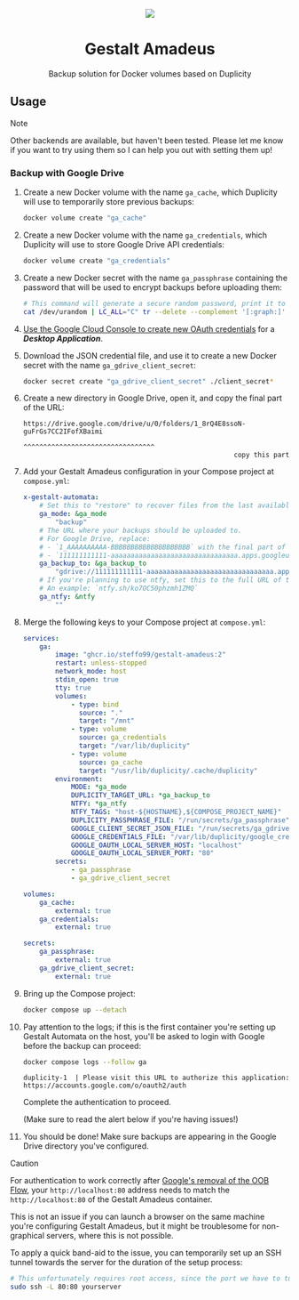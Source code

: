 <div align="center">

![](.media/icon-128x128_round.png)

# Gestalt Amadeus

Backup solution for Docker volumes based on Duplicity

</div>

## Usage

> [!NOTE]
>
> Other backends are available, but haven't been tested. Please let me know if you want to try using them so I can help you out with setting them up!

### Backup with Google Drive

1. Create a new Docker volume with the name `ga_cache`, which Duplicity will use to temporarily store previous backups:

    ```bash
    docker volume create "ga_cache"
    ```

1. Create a new Docker volume with the name `ga_credentials`, which Duplicity will use to store Google Drive API credentials:

    ```bash
    docker volume create "ga_credentials"
    ```

1. Create a new Docker secret with the name `ga_passphrase` containing the password that will be used to encrypt backups before uploading them:

    ```bash
    # This command will generate a secure random password, print it to the console, and use it to create a Docker secret 
    cat /dev/urandom | LC_ALL="C" tr --delete --complement '[:graph:]' | head --bytes 32 | tee "/dev/stderr" | docker secret create "ga_passphrase" -
    ```

1. [Use the Google Cloud Console to create new OAuth credentials](https://console.cloud.google.com/apis/credentials) for a ***Desktop Application***.

1. Download the JSON credential file, and use it to create a new Docker secret with the name `ga_gdrive_client_secret`:

    ```bash
    docker secret create "ga_gdrive_client_secret" ./client_secret*
    ```

1. Create a new directory in Google Drive, open it, and copy the final part of the URL:

    ```text
    https://drive.google.com/drive/u/0/folders/1_8rQ4E8ssoN-guFrGs7CC2IFofXBaimi
                                               ^^^^^^^^^^^^^^^^^^^^^^^^^^^^^^^^^
                                                         copy this part         
    ```

1. Add your Gestalt Amadeus configuration in your Compose project at `compose.yml`:
    ```yaml
    x-gestalt-automata:
        # Set this to "restore" to recover files from the last available backup.
        ga_mode: &ga_mode
            "backup"
        # The URL where your backups should be uploaded to.
        # For Google Drive, replace:
        # - `1_AAAAAAAAAA-BBBBBBBBBBBBBBBBBBBB` with the final part of the URL you've previously copied
        # - `111111111111-aaaaaaaaaaaaaaaaaaaaaaaaaaaaaaaa.apps.googleusercontent.com` with the value of the `.installed.client_id` key of the Google client_secret file you've previously downloaded
        ga_backup_to: &ga_backup_to
            "gdrive://111111111111-aaaaaaaaaaaaaaaaaaaaaaaaaaaaaaaa.apps.googleusercontent.com/${COMPOSE_PROJECT_NAME}?myDriveFolderID=1_AAAAAAAAAA-BBBBBBBBBBBBBBBBBBBB"
        # If you're planning to use ntfy, set this to the full URL of the topic you'd like to receive notifications at.
        # An example: `ntfy.sh/ko7OC50phzmh1ZMQ`
        ga_ntfy: &ntfy
            ""
    ```

1. Merge the following keys to your Compose project at `compose.yml`:

    ```yaml
    services:
        ga:
            image: "ghcr.io/steffo99/gestalt-amadeus:2"
            restart: unless-stopped
            network_mode: host
            stdin_open: true
            tty: true
            volumes:
                - type: bind
                  source: "."
                  target: "/mnt"
                - type: volume
                  source: ga_credentials
                  target: "/var/lib/duplicity"
                - type: volume
                  source: ga_cache
                  target: "/usr/lib/duplicity/.cache/duplicity"
            environment:
                MODE: *ga_mode
                DUPLICITY_TARGET_URL: *ga_backup_to
                NTFY: *ga_ntfy
                NTFY_TAGS: "host-${HOSTNAME},${COMPOSE_PROJECT_NAME}"
                DUPLICITY_PASSPHRASE_FILE: "/run/secrets/ga_passphrase"
                GOOGLE_CLIENT_SECRET_JSON_FILE: "/run/secrets/ga_gdrive_client_secret"
                GOOGLE_CREDENTIALS_FILE: "/var/lib/duplicity/google_credentials"
                GOOGLE_OAUTH_LOCAL_SERVER_HOST: "localhost"
                GOOGLE_OAUTH_LOCAL_SERVER_PORT: "80"
            secrets:
                - ga_passphrase
                - ga_gdrive_client_secret
    
    volumes:
        ga_cache:
            external: true
        ga_credentials:
            external: true
    
    secrets:
        ga_passphrase:
            external: true
        ga_gdrive_client_secret:
            external: true
    ```

1. Bring up the Compose project:

    ```bash
    docker compose up --detach
    ```

1. Pay attention to the logs; if this is the first container you're setting up Gestalt Automata on the host, you'll be asked to login with Google before the backup can proceed:

    ```bash
    docker compose logs --follow ga
    ```

    ```log
    duplicity-1  | Please visit this URL to authorize this application: https://accounts.google.com/o/oauth2/auth
    ```

    Complete the authentication to proceed.

    (Make sure to read the alert below if you're having issues!)

1. You should be done! Make sure backups are appearing in the Google Drive directory you've configured.

> [!CAUTION]
> 
> For authentication to work correctly after [Google's removal of the OOB Flow](https://developers.google.com/identity/protocols/oauth2/resources/oob-migration), your `http://localhost:80` address needs to match the `http://localhost:80` of the Gestalt Amadeus container.
> 
> This is not an issue if you can launch a browser on the same machine you're configuring Gestalt Amadeus, but it might be troublesome for non-graphical servers, where this is not possible.
>
> To apply a quick band-aid to the issue, you can temporarily set up an SSH tunnel towards the server for the duration of the setup process:
>
> ```bash
> # This unfortunately requires root access, since the port we have to tunnel, 80, has a number lower than 1024.
> sudo ssh -L 80:80 yourserver
> ```